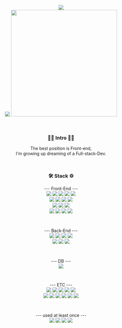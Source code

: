 <div align="center">
  <img src= "https://capsule-render.vercel.app/api?type=rounded&color=auto&customColorList=17&height=150&section=header&text=dev%20D&fontSize=50&fontAlignY=40&desc=Hello,%20Welcome%20to%20DREW_CHOI's%20World&descAlignY=70&animation=fadeIn" />
</div>

<div align="center">
  <img src="https://github-readme-stats.vercel.app/api?username=Drew-Choi&show_icons=true&theme=dark" />
  <img style= "width:350px;" src="https://github-readme-stats.vercel.app/api/top-langs/?username=Drew-Choi&layout=compact&theme=dark"/>
</div>

<br/>
<br/>
<h3 align="center">🧑‍💻  Intro  🧑‍💻</h3>
<p align='center'>
The best position is Front-end,
<br/>
I'm growing up dreaming of a Full-stack-Dev.
</p>

<br />

<h3  align="center">🛠 Stack ⚙️</h3>
<p align="center">
  --- Front-End ---
  <br />
  <img src="https://img.shields.io/badge/Next.js-000000?style=flat&logo=Next.js&logoColor=ffffff"/>
  <img src="https://img.shields.io/badge/TypeScript-3178C6?style=flat&logo=TypeScript&logoColor=000000"/>
  <img src="https://img.shields.io/badge/React-61DAFB?style=flat&logo=react&logoColor=000000"/>
  <img src="https://img.shields.io/badge/ReactNative-61DAFB?style=flat&logo=react&logoColor=000000"/>
  <img src="https://img.shields.io/badge/JavaScript-F7DF1E?style=flat&logo=javascript&logoColor=000000"/>
  <br/>
  <img src="https://img.shields.io/badge/Sass(Scss)-CC6699?style=flat&logo=Sass&logoColor=000000"/>
  <img src="https://img.shields.io/badge/StyledComponents-DB7093?style=flat&logo=styledcomponents&logoColor=000000"/>
  <img src="https://img.shields.io/badge/CssModules-585858?style=flat&logo=CssModules&logoColor=eeeeee"/>
  <img src="https://img.shields.io/badge/MUI-585858?style=flat&logo=mui&logoColor=007FFF"/>
  <br/>
  <img src="https://img.shields.io/badge/Recoil-ffffff?style=flat&logo=recoil&logoColor=3578E5"/>
  <img src="https://img.shields.io/badge/Redux-764ABC?style=flat&logo=redux&logoColor=000000"/>
  <img src="https://img.shields.io/badge/ReactQuery-ffffff?style=flat&logo=reactquery&logoColor=FF4154"/>
  <br/>
  <img src="https://img.shields.io/badge/Stomp.JS(WS)-585858?style=flat&logo=&logoColor=FF4154"/>
  <img src="https://img.shields.io/badge/NextAuth.JS-585858?style=flat&logo=&logoColor=FF4154"/>
  <img src="https://img.shields.io/badge/AmazonS3-FF9900?style=flat&logo=amazons3&logoColor=000000"/>
  <img src="https://img.shields.io/badge/AmazonCloudFront-FF9900?style=flat&logo=&logoColor=000000"/>
</p>

  <br />
  
<p align="center">
    --- Back-End ---
  <br />
  <img src="https://img.shields.io/badge/Node.JS-339933?style=flat&logo=NodedotJS&logoColor=000000"/>
  <img src="https://img.shields.io/badge/Express.JS-585858?style=flat&logo=express&logoColor=eeeeee"/>
  <img src="https://img.shields.io/badge/Nodemon.JS-76D04B?style=flat&logo=nodemon&logoColor=000000"/>
  <img src="https://img.shields.io/badge/AmazonAWS-232F3E?style=flat&logo=amazonaws&logoColor=000000"/>
    <br/>
  <img src="https://img.shields.io/badge/PM2-ffffff?style=flat&logo=pm2&logoColor=2B037A"/>
  <img src="https://img.shields.io/badge/AmazonEC2-FF9900?style=flat&logo=amazonec2&logoColor=000000"/>
  <img src="https://img.shields.io/badge/AmazonS3-FF9900?style=flat&logo=amazons3&logoColor=000000"/>
</p>
  
  <br />
 
 <p align="center">
    --- DB ---
  <br />
  <img src="https://img.shields.io/badge/MongoDB-47A248?style=flat&logo=mongodb&logoColor=000000"/>
 </p>
  
  <br />
  
<p align="center">
  --- ETC ---
  <br />
  <img src="https://img.shields.io/badge/GitHub-181717?style=flat&logo=github&logoColor=000000"/>
  <img src="https://img.shields.io/badge/Git-F05032?style=flat&logo=git&logoColor=000000"/>
  <img src="https://img.shields.io/badge/Notion-585858?style=flat&logo=notion&logoColor=eeeeee"/>
  <img src="https://img.shields.io/badge/Slack-4A154B?style=flat&logo=slack&logoColor=000000"/>
  <img src="https://img.shields.io/badge/VScode-007ACC?style=flat&logo=visualstudiocode&logoColor=000000"/>
    <br/>
  <img src="https://img.shields.io/badge/EclipseIDE-2C2255?style=flat&logo=eclipseide&logoColor=000000"/>
  <img src="https://img.shields.io/badge/AfterEffects-9999FF?style=flat&logo=adobeaftereffects&logoColor=000000"/>
  <img src="https://img.shields.io/badge/PremierePro-9999FF?style=flat&logo=adobepremierepro&logoColor=000000"/>
  <img src="https://img.shields.io/badge/PhotoShop-31A8FF?style=flat&logo=adobephotoshop&logoColor=000000"/>
  <img src="https://img.shields.io/badge/Npm-CB3837?style=flat&logo=npm&logoColor=000000"/>
  <img src="https://img.shields.io/badge/Yarn-9999FF?style=flat&logo=yarn&logoColor=2C8EBB"/>
</p>
  
  <br />
  
<p align="center">
   --- used at least once ---
  <br />
  <img src="https://img.shields.io/badge/java-007396?style=flat&logo=java&logoColor=000000">
  <img src="https://img.shields.io/badge/Python-3776AB?style=flat&logo=python&logoColor=000000"/>
  <img src="https://img.shields.io/badge/Flask-585858?style=flat&logo=flask&logoColor=eeeeee"/>
  <img src="https://img.shields.io/badge/MySQL-4479A1?style=flat&logo=mysql&logoColor=000000"/>
</p>

  <br />
  <br />


